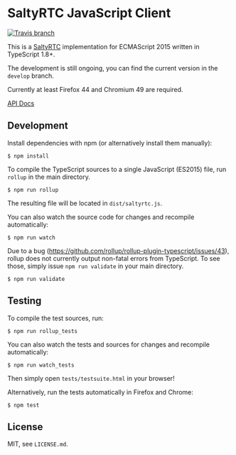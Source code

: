 # SaltyRTC JavaScript Client

[![Travis branch](https://img.shields.io/travis/saltyrtc/saltyrtc-client-js/develop.svg)](https://travis-ci.org/saltyrtc/saltyrtc-client-js)

This is a [SaltyRTC](https://github.com/saltyrtc/saltyrtc-meta) implementation
for ECMAScript 2015 written in TypeScript 1.8+.

The development is still ongoing, you can find the current version in the
`develop` branch.

Currently at least Firefox 44 and Chromium 49 are required.

[API Docs](https://saltyrtc.github.io/saltyrtc-client-js/)

## Development

Install dependencies with npm (or alternatively install them manually):

    $ npm install

To compile the TypeScript sources to a single JavaScript (ES2015) file, run
`rollup` in the main directory.

    $ npm run rollup

The resulting file will be located in `dist/saltyrtc.js`.

You can also watch the source code for changes and recompile automatically:

    $ npm run watch

Due to a bug (https://github.com/rollup/rollup-plugin-typescript/issues/43),
rollup does not currently output non-fatal errors from TypeScript. To see
those, simply issue `npm run validate` in your main directory.

    $ npm run validate

## Testing

To compile the test sources, run:

    $ npm run rollup_tests

You can also watch the tests and sources for changes and recompile
automatically:

    $ npm run watch_tests

Then simply open `tests/testsuite.html` in your browser!

Alternatively, run the tests automatically in Firefox and Chrome:

    $ npm test

## License

MIT, see `LICENSE.md`.
